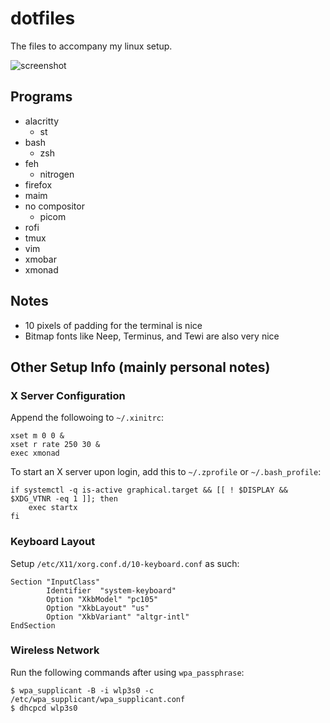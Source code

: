 # dotfiles
The files to accompany my linux setup.

![screenshot](https://camo.githubusercontent.com/8cb822f22c581a6ceb84135815e113b5a9530850/68747470733a2f2f696d6775722e636f6d2f5541634e4f6d772e706e67)

## Programs
- alacritty
  - st
- bash
  - zsh
- feh
  - nitrogen
- firefox
- maim
- no compositor
  - picom
- rofi
- tmux
- vim
- xmobar
- xmonad

## Notes
- 10 pixels of padding for the terminal is nice
- Bitmap fonts like Neep, Terminus, and Tewi are also very nice

## Other Setup Info (mainly personal notes)

### X Server Configuration
Append the followoing to `~/.xinitrc`:
```
xset m 0 0 &
xset r rate 250 30 &
exec xmonad
```

To start an X server upon login, add this to `~/.zprofile` or `~/.bash_profile`:
```
if systemctl -q is-active graphical.target && [[ ! $DISPLAY && $XDG_VTNR -eq 1 ]]; then
    exec startx
fi
```

### Keyboard Layout
Setup `/etc/X11/xorg.conf.d/10-keyboard.conf` as such:
```
Section "InputClass"
        Identifier  "system-keyboard"
        Option "XkbModel" "pc105"
        Option "XkbLayout" "us"
        Option "XkbVariant" "altgr-intl"
EndSection
```

### Wireless Network
Run the following commands after using `wpa_passphrase`:
```shell
$ wpa_supplicant -B -i wlp3s0 -c /etc/wpa_supplicant/wpa_supplicant.conf
$ dhcpcd wlp3s0
```

